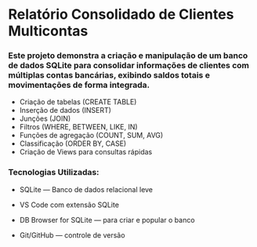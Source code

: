 ﻿# Relatório Consolidado de Clientes Multicontas

### Este projeto demonstra a criação e manipulação de um banco de dados SQLite para consolidar informações de clientes com múltiplas contas bancárias, exibindo saldos totais e movimentações de forma integrada.

- Criação de tabelas (CREATE TABLE)
- Inserção de dados (INSERT)
- Junções (JOIN)
- Filtros (WHERE, BETWEEN, LIKE, IN)
- Funções de agregação (COUNT, SUM, AVG)
- Classificação (ORDER BY, CASE)
- Criação de Views para consultas rápidas

### Tecnologias Utilizadas:

- SQLite — Banco de dados relacional leve
- VS Code com extensão SQLite
- DB Browser for SQLite — para criar e popular o banco

- Git/GitHub — controle de versão
